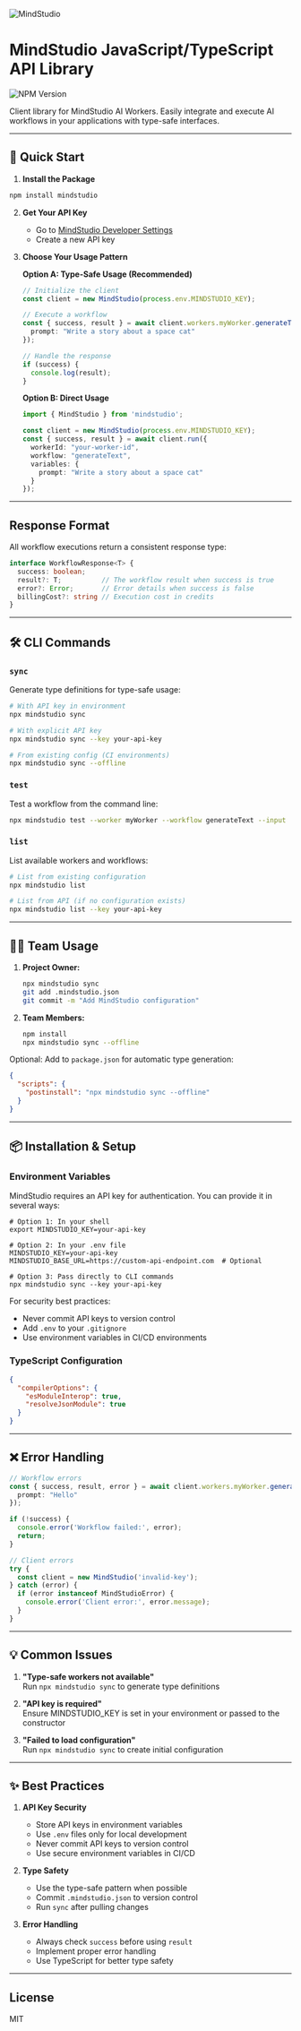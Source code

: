![MindStudio](https://youai.imgix.net/images/a47f3f3a-a1fa-41ca-8de3-e415452b4611_1731014311207.png?fm=auto)

# MindStudio JavaScript/TypeScript API Library

![NPM Version](https://img.shields.io/npm/v/mindstudio)

Client library for MindStudio AI Workers. Easily integrate and execute AI workflows in your applications with type-safe interfaces.

---

## 🚀 Quick Start

1. **Install the Package**

```bash
npm install mindstudio
```

2. **Get Your API Key**
   - Go to [MindStudio Developer Settings](https://app.mindstudio.ai/workspace/settings/developer?page=api-keys)
   - Create a new API key

3. **Choose Your Usage Pattern**

   **Option A: Type-Safe Usage (Recommended)**

   ```typescript
   // Initialize the client
   const client = new MindStudio(process.env.MINDSTUDIO_KEY);

   // Execute a workflow
   const { success, result } = await client.workers.myWorker.generateText({
     prompt: "Write a story about a space cat"
   });

   // Handle the response
   if (success) {
     console.log(result);
   }
   ```

   **Option B: Direct Usage**

   ```typescript
   import { MindStudio } from 'mindstudio';
   
   const client = new MindStudio(process.env.MINDSTUDIO_KEY);
   const { success, result } = await client.run({
     workerId: "your-worker-id",
     workflow: "generateText",
     variables: {
       prompt: "Write a story about a space cat"
     }
   });
   ```

---

## Response Format

All workflow executions return a consistent response type:

```typescript
interface WorkflowResponse<T> {
  success: boolean;
  result?: T;          // The workflow result when success is true
  error?: Error;       // Error details when success is false
  billingCost?: string // Execution cost in credits
}
```

---

## 🛠️ CLI Commands

### `sync`

Generate type definitions for type-safe usage:

```bash
# With API key in environment
npx mindstudio sync

# With explicit API key
npx mindstudio sync --key your-api-key

# From existing config (CI environments)
npx mindstudio sync --offline
```

### `test`

Test a workflow from the command line:

```bash
npx mindstudio test --worker myWorker --workflow generateText --input '{"prompt":"Hello"}'
```

### `list`

List available workers and workflows:

```bash
# List from existing configuration
npx mindstudio list

# List from API (if no configuration exists)
npx mindstudio list --key your-api-key
```

---

## 🧑‍💻 Team Usage

1. **Project Owner:**

   ```bash
   npx mindstudio sync
   git add .mindstudio.json
   git commit -m "Add MindStudio configuration"
   ```

2. **Team Members:**

   ```bash
   npm install
   npx mindstudio sync --offline
   ```

Optional: Add to `package.json` for automatic type generation:

```json
{
  "scripts": {
    "postinstall": "npx mindstudio sync --offline"
  }
}
```

---

## 📦 Installation & Setup

### Environment Variables

MindStudio requires an API key for authentication. You can provide it in several ways:

```env
# Option 1: In your shell
export MINDSTUDIO_KEY=your-api-key

# Option 2: In your .env file
MINDSTUDIO_KEY=your-api-key
MINDSTUDIO_BASE_URL=https://custom-api-endpoint.com  # Optional

# Option 3: Pass directly to CLI commands
npx mindstudio sync --key your-api-key
```

For security best practices:

- Never commit API keys to version control
- Add `.env` to your `.gitignore`
- Use environment variables in CI/CD environments

### TypeScript Configuration

```json
{
  "compilerOptions": {
    "esModuleInterop": true,
    "resolveJsonModule": true
  }
}
```

---

## ❌ Error Handling

```typescript
// Workflow errors
const { success, result, error } = await client.workers.myWorker.generateText({
  prompt: "Hello"
});

if (!success) {
  console.error('Workflow failed:', error);
  return;
}

// Client errors
try {
  const client = new MindStudio('invalid-key');
} catch (error) {
  if (error instanceof MindStudioError) {
    console.error('Client error:', error.message);
  }
}
```

---

## 💡 Common Issues

1. **"Type-safe workers not available"**  
   Run `npx mindstudio sync` to generate type definitions

2. **"API key is required"**  
   Ensure MINDSTUDIO_KEY is set in your environment or passed to the constructor

3. **"Failed to load configuration"**  
   Run `npx mindstudio sync` to create initial configuration

---

## ✨ Best Practices

1. **API Key Security**
   - Store API keys in environment variables
   - Use `.env` files only for local development
   - Never commit API keys to version control
   - Use secure environment variables in CI/CD

2. **Type Safety**
   - Use the type-safe pattern when possible
   - Commit `.mindstudio.json` to version control
   - Run `sync` after pulling changes

3. **Error Handling**
   - Always check `success` before using `result`
   - Implement proper error handling
   - Use TypeScript for better type safety

---

## License

MIT

